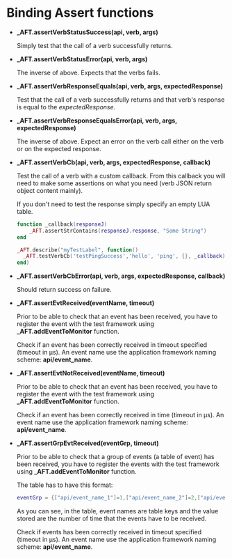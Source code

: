 # Binding Assert functions

* **_AFT.assertVerbStatusSuccess(api, verb, args)**

    Simply test that the call of a verb successfully returns.

* **_AFT.assertVerbStatusError(api, verb, args)**

    The inverse of above. Expects that the verbs fails.

* **_AFT.assertVerbResponseEquals(api, verb, args, expectedResponse)**

    Test that the call of a verb successfully returns and that verb's response
    is equal to the *expectedResponse*.

* **_AFT.assertVerbResponseEqualsError(api, verb, args, expectedResponse)**

    The inverse of above. Expect an error on the verb call either on the verb or on the expected
    response.

* **_AFT.assertVerbCb(api, verb, args, expectedResponse, callback)**

    Test the call of a verb with a custom callback. From this callback you
    will need to make some assertions on what you need (verb JSON return object
    content mainly).

    If you don't need to test the response simply specify an empty LUA table.

    ```lua
    function _callback(responseJ)
        _AFT.assertStrContains(responseJ.response, "Some String")
    end

    _AFT.describe("myTestLabel", function()
      _AFT.testVerbCb('testPingSuccess','hello', 'ping', {}, _callback)
    end)
    ```

* **_AFT.assertVerbCbError(api, verb, args, expectedResponse, callback)**

    Should return success on failure.

* **_AFT.assertEvtReceived(eventName, timeout)**

    Prior to be able to check that an event has been received, you have to
    register the event with the test framework using **_AFT.addEventToMonitor**
    function.

    Check if an event has been correctly received in timeout specified (timeout in µs).
    An event name use the application framework naming scheme: **api/event_name**.

* **_AFT.assertEvtNotReceived(eventName, timeout)**

    Prior to be able to check that an event has been received, you have to
    register the event with the test framework using **_AFT.addEventToMonitor**
    function.

    Check if an event has been correctly received in time (timeout in µs).
    An event name use the application framework naming scheme: **api/event_name**.

* **_AFT.assertGrpEvtReceived(eventGrp, timeout)**

    Prior to be able to check that a group of events (a table of event) has been
    received, you have to register the events with the test framework using
    **_AFT.addEventToMonitor** function.

    The table has to have this format:
    ```lua
    eventGrp = {["api/event_name_1"]=1,["api/event_name_2"]=2,["api/event_name_3"]=5}
    ```
    As you can see, in the table, event names are table keys and the value stored are
    the number of time that the events have to be received.

    Check if events has been correctly received in timeout specified (timeout in µs).
    An event name use the application framework naming scheme: **api/event_name**.